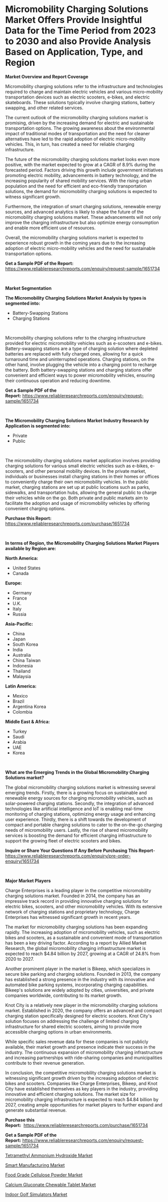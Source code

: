 <p><h1>Micromobility Charging Solutions Market Offers Provide Insightful Data for the Time Period from 2023 to 2030 and also Provide Analysis Based on Application, Type, and Region</h1></p><p><strong>Market Overview and Report Coverage</strong></p>
<p><p>Micromobility charging solutions refer to the infrastructure and technologies required to charge and maintain electric vehicles and various micro-mobility transportation devices such as electric scooters, e-bikes, and electric skateboards. These solutions typically involve charging stations, battery swapping, and other related services.</p><p>The current outlook of the micromobility charging solutions market is promising, driven by the increasing demand for electric and sustainable transportation options. The growing awareness about the environmental impact of traditional modes of transportation and the need for cleaner alternatives have led to the rapid adoption of electric micro-mobility vehicles. This, in turn, has created a need for reliable charging infrastructure.</p><p>The future of the micromobility charging solutions market looks even more positive, with the market expected to grow at a CAGR of 8.9% during the forecasted period. Factors driving this growth include government initiatives promoting electric mobility, advancements in battery technology, and the increasing popularity of shared mobility services. With the rising urban population and the need for efficient and eco-friendly transportation solutions, the demand for micromobility charging solutions is expected to witness significant growth.</p><p>Furthermore, the integration of smart charging solutions, renewable energy sources, and advanced analytics is likely to shape the future of the micromobility charging solutions market. These advancements will not only improve the charging infrastructure but also optimize energy consumption and enable more efficient use of resources.</p><p>Overall, the micromobility charging solutions market is expected to experience robust growth in the coming years due to the increasing adoption of electric micro-mobility vehicles and the need for sustainable transportation options.</p></p>
<p><strong>Get a Sample PDF of the Report:</strong> <a href="https://www.reliableresearchreports.com/enquiry/request-sample/1651734">https://www.reliableresearchreports.com/enquiry/request-sample/1651734</a></p>
<p>&nbsp;</p>
<p><strong>Market Segmentation</strong></p>
<p><strong>The Micromobility Charging Solutions Market Analysis by types is segmented into:</strong></p>
<p><ul><li>Battery-Swapping Stations</li><li>Charging Stations</li></ul></p>
<p>&nbsp;</p>
<p><p>Micromobility charging solutions refer to the charging infrastructure provided for electric micromobility vehicles such as e-scooters and e-bikes. Battery-swapping stations are a type of charging solution where depleted batteries are replaced with fully charged ones, allowing for a quick turnaround time and uninterrupted operations. Charging stations, on the other hand, involve plugging the vehicle into a charging point to recharge the battery. Both battery-swapping stations and charging stations offer convenient and efficient ways to power micromobility vehicles, ensuring their continuous operation and reducing downtime.</p></p>
<p><strong>Get a Sample PDF of the Report:</strong>&nbsp;<a href="https://www.reliableresearchreports.com/enquiry/request-sample/1651734">https://www.reliableresearchreports.com/enquiry/request-sample/1651734</a></p>
<p>&nbsp;</p>
<p><strong>The Micromobility Charging Solutions Market Industry Research by Application is segmented into:</strong></p>
<p><ul><li>Private</li><li>Public</li></ul></p>
<p>&nbsp;</p>
<p><p>The micromobility charging solutions market application involves providing charging solutions for various small electric vehicles such as e-bikes, e-scooters, and other personal mobility devices. In the private market, individuals or businesses install charging stations in their homes or offices to conveniently charge their own micromobility vehicles. In the public market, charging stations are set up at public locations such as parks, sidewalks, and transportation hubs, allowing the general public to charge their vehicles while on the go. Both private and public markets aim to facilitate the adoption and usage of micromobility vehicles by offering convenient charging options.</p></p>
<p><strong>Purchase this Report:</strong>&nbsp; <a href="https://www.reliableresearchreports.com/purchase/1651734">https://www.reliableresearchreports.com/purchase/1651734</a></p>
<p>&nbsp;</p>
<p><strong>In terms of Region, the Micromobility Charging Solutions Market Players available by Region are:</strong></p>
<p>
    <p> <strong> North America: </strong>
        <ul>
            <li>United States</li>
            <li>Canada</li>
        </ul>
        </p> 
    <p> <strong> Europe: </strong>
        <ul>
            <li>Germany</li>
            <li>France</li>
            <li>U.K.</li>
            <li>Italy</li>
            <li>Russia</li>
        </ul>
        </p> 
    <p> <strong> Asia-Pacific: </strong>
        <ul>
            <li>China</li>
            <li>Japan</li>
            <li>South Korea</li>
            <li>India</li>
            <li>Australia</li>
            <li>China Taiwan</li>
            <li>Indonesia</li>
            <li>Thailand</li>
            <li>Malaysia</li>
        </ul>
        </p> 
    <p> <strong> Latin America: </strong>
        <ul>
            <li>Mexico</li>
            <li>Brazil</li>
            <li>Argentina Korea</li>
            <li>Colombia</li>
        </ul>
        </p> 
    <p> <strong> Middle East & Africa: </strong>
        <ul>
            <li>Turkey</li>
            <li>Saudi</li>
            <li>Arabia</li>
            <li>UAE</li>
            <li>Korea</li>
        </ul>
    </p>
    </p>
<p>&nbsp;</p>
<p><strong>What are the Emerging Trends in the Global Micromobility Charging Solutions market?</strong></p>
<p><p>The global micromobility charging solutions market is witnessing several emerging trends. Firstly, there is a growing focus on sustainable and renewable energy sources for charging micromobility vehicles, such as solar-powered charging stations. Secondly, the integration of advanced technologies like artificial intelligence and IoT is enabling real-time monitoring of charging stations, optimizing energy usage and enhancing user experience. Thirdly, there is a shift towards the development of compact and portable charging solutions to cater to the on-the-go charging needs of micromobility users. Lastly, the rise of shared micromobility services is boosting the demand for efficient charging infrastructure to support the growing fleet of electric scooters and bikes.</p></p>
<p><strong>Inquire or Share Your Questions If Any Before Purchasing This Report</strong>- <a href="https://www.reliableresearchreports.com/enquiry/pre-order-enquiry/1651734">https://www.reliableresearchreports.com/enquiry/pre-order-enquiry/1651734</a></p>
<p>&nbsp;</p>
<p><strong>Major Market Players</strong></p>
<p><p>Charge Enterprises is a leading player in the competitive micromobility charging solutions market. Founded in 2014, the company has an impressive track record in providing innovative charging solutions for electric bikes, scooters, and other micromobility vehicles. With its extensive network of charging stations and proprietary technology, Charge Enterprises has witnessed significant growth in recent years.</p><p>The market for micromobility charging solutions has been expanding rapidly. The increasing adoption of micromobility vehicles, such as electric bikes and scooters, as a sustainable and convenient mode of transportation has been a key driving factor. According to a report by Allied Market Research, the global micromobility charging infrastructure market is expected to reach $4.84 billion by 2027, growing at a CAGR of 24.8% from 2020 to 2027.</p><p>Another prominent player in the market is Bikeep, which specializes in secure bike parking and charging solutions. Founded in 2013, the company has established a strong presence in the industry with its innovative and automated bike parking systems, incorporating charging capabilities. Bikeep's solutions are widely adopted by cities, universities, and private companies worldwide, contributing to its market growth.</p><p>Knot City is a relatively new player in the micromobility charging solutions market. Established in 2020, the company offers an advanced and compact charging station specifically designed for electric scooters. Knot City's solution focuses on addressing the challenge of limited charging infrastructure for shared electric scooters, aiming to provide more accessible charging options in urban environments.</p><p>While specific sales revenue data for these companies is not publicly available, their market growth and presence indicate their success in the industry. The continuous expansion of micromobility charging infrastructure and increasing partnerships with ride-sharing companies and municipalities contribute to their revenue generation.</p><p>In conclusion, the competitive micromobility charging solutions market is witnessing significant growth driven by the increasing adoption of electric bikes and scooters. Companies like Charge Enterprises, Bikeep, and Knot City have established themselves as key players in the industry, providing innovative and efficient charging solutions. The market size for micromobility charging infrastructure is expected to reach $4.84 billion by 2027, creating ample opportunities for market players to further expand and generate substantial revenue.</p></p>
<p><strong>Purchase this Report:</strong>&nbsp;&nbsp;<a href="https://www.reliableresearchreports.com/purchase/1651734">https://www.reliableresearchreports.com/purchase/1651734</a></p>
<p></p>
<p><strong>Get a Sample PDF of the Report:</strong>&nbsp;<a href="https://www.reliableresearchreports.com/enquiry/request-sample/1651734">https://www.reliableresearchreports.com/enquiry/request-sample/1651734</a></p>
<p><p><a href="https://medium.com/@skylargrant2023/tetramethyl-ammonium-hydroxide-market-size-growth-forecast-2023-2030-fb9d022713b1">Tetramethyl Ammonium Hydroxide Market</a></p><p><a href="https://medium.com/@avaalsop666/smart-manufacturing-market-current-market-share-cagr-growth-projection-and-forecast-till-2030-690a51fcc7ee">Smart Manufacturing Market</a></p><p><a href="https://github.com/rahu1501/Market-Research-Report-List-1/blob/main/food-grade-cellulose-powder-market.md">Food Grade Cellulose Powder Market</a></p><p><a href="https://github.com/rahu1502/Market-Research-Report-List-1/blob/main/calcium-gluconate-chewable-tablet-market.md">Calcium Gluconate Chewable Tablet Market</a></p><p><a href="https://www.linkedin.com/pulse/indoor-golf-simulators-market-size-share-amp-trends-analysis-kiqre/">Indoor Golf Simulators Market</a></p></p>